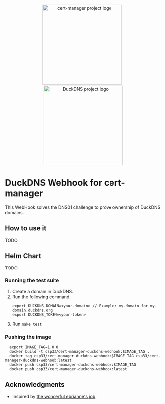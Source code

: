 <p align="center">
  <img src="https://raw.githubusercontent.com/cert-manager/cert-manager/d53c0b9270f8cd90d908460d69502694e1838f5f/logo/logo-small.png" height="256" width="256" alt="cert-manager project logo" />
  &nbsp;
  <img src="https://raw.githubusercontent.com/linuxserver/docker-templates/master/linuxserver.io/img/duckdns.png" height="256" width="256" alt="DuckDNS project logo" />
</p>

# DuckDNS Webhook for cert-manager

This WebHook solves the DNS01 challenge to prove ownership of DuckDNS domains.

## How to use it

TODO

## Helm Chart

TODO

### Running the test suite

1. Create a domain in DuckDNS.
2. Run the following command.
    ```shell
    export DUCKDNS_DOMAIN=<your-domain> // Example: my-domain for my-domain.duckdns.org
    export DUCKDNS_TOKEN=<your-token>
    ```
3. Run `make test`

### Pushing the image

```shell
  export IMAGE_TAG=1.0.0
  docker build -t csp33/cert-manager-duckdns-webhook:$IMAGE_TAG .
  docker tag csp33/cert-manager-duckdns-webhook:$IMAGE_TAG csp33/cert-manager-duckdns-webhook:latest
  docker push csp33/cert-manager-duckdns-webhook:$IMAGE_TAG
  docker push csp33/cert-manager-duckdns-webhook:latest
```

## Acknowledgments

- Inspired by [the wonderful ebrianne's job](https://github.com/ebrianne/cert-manager-webhook-duckdns).